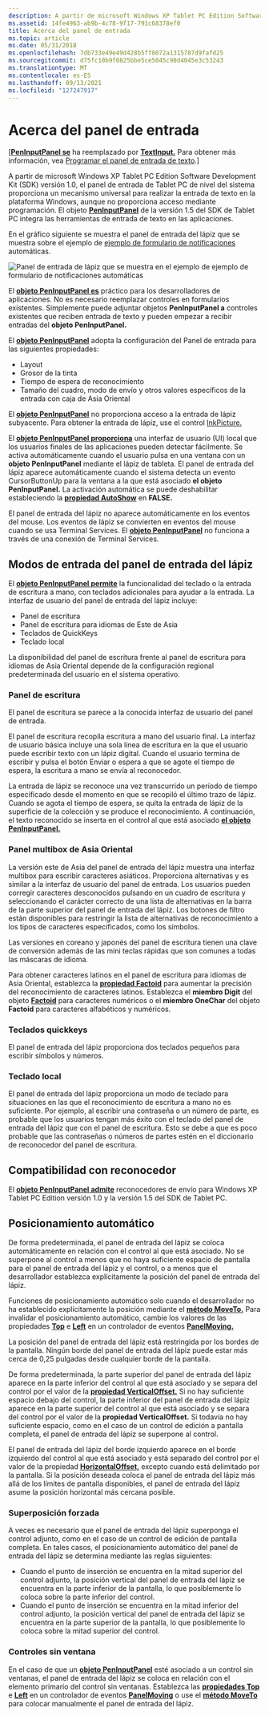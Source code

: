 ```yaml
---
description: A partir de microsoft Windows XP Tablet PC Edition Software Development Kit (SDK) versión 1.0, el panel de entrada de Tablet PC de nivel del sistema proporciona un mecanismo universal para realizar la entrada de texto en la plataforma Windows, aunque no proporciona acceso mediante programación. El objeto PenInputPanel de la versión 1.5 del SDK de Tablet PC integra las herramientas de entrada de texto en las aplicaciones.
ms.assetid: 14fe4963-ab9b-4c78-9f17-791c68378ef0
title: Acerca del panel de entrada
ms.topic: article
ms.date: 05/31/2018
ms.openlocfilehash: 7db733e49e49d428b5ff8072a1315787d9fafd25
ms.sourcegitcommit: d75fc10b9f0825bbe5ce5045c90d4045e3c53243
ms.translationtype: MT
ms.contentlocale: es-ES
ms.lasthandoff: 09/13/2021
ms.locfileid: "127247917"
---
```

# <a name="about-the-input-panel"></a>Acerca del panel de entrada

\[[**PenInputPanel se**](peninputpanel-class.md) ha reemplazado por [**TextInput.**](/windows/desktop/api/peninputpanel/nn-peninputpanel-itextinputpanel) Para obtener más información, vea [Programar el panel de entrada de texto](programming-the-text-input-panel.md).\]

A partir de microsoft Windows XP Tablet PC Edition Software Development Kit (SDK) versión 1.0, el panel de entrada de Tablet PC de nivel del sistema proporciona un mecanismo universal para realizar la entrada de texto en la plataforma Windows, aunque no proporciona acceso mediante programación. El objeto [**PenInputPanel**](peninputpanel-class.md) de la versión 1.5 del SDK de Tablet PC integra las herramientas de entrada de texto en las aplicaciones.

En el gráfico siguiente se muestra el panel de entrada del lápiz que se muestra sobre el ejemplo de [ejemplo de formulario de notificaciones](auto-claims-form-sample.md) automáticas.

![Panel de entrada de lápiz que se muestra en el ejemplo de ejemplo de formulario de notificaciones automáticas](images/36eaa36b-1b0c-4363-96fa-092f70663ffa.jpg)

El [**objeto PenInputPanel es**](peninputpanel-class.md) práctico para los desarrolladores de aplicaciones. No es necesario reemplazar controles en formularios existentes. Simplemente puede adjuntar objetos **PenInputPanel a** controles existentes que reciben entrada de texto y pueden empezar a recibir entradas del **objeto PenInputPanel.**

El [**objeto PenInputPanel**](peninputpanel-class.md) adopta la configuración del Panel de entrada para las siguientes propiedades:

-   Layout
-   Grosor de la tinta
-   Tiempo de espera de reconocimiento
-   Tamaño del cuadro, modo de envío y otros valores específicos de la entrada con caja de Asia Oriental

El [**objeto PenInputPanel**](peninputpanel-class.md) no proporciona acceso a la entrada de lápiz subyacente. Para obtener la entrada de lápiz, use el control [InkPicture.](inkpicture-control-reference.md)

El [**objeto PenInputPanel proporciona**](peninputpanel-class.md) una interfaz de usuario (UI) local que los usuarios finales de las aplicaciones pueden detectar fácilmente. Se activa automáticamente cuando el usuario pulsa en una ventana con un **objeto PenInputPanel** mediante el lápiz de tableta. El panel de entrada del lápiz aparece automáticamente cuando el sistema detecta un evento CursorButtonUp para la ventana a la que está asociado **el objeto PenInputPanel.** La activación automática se puede deshabilitar estableciendo la [**propiedad AutoShow**](/windows/win32/api/peninputpanel/nf-peninputpanel-ipeninputpanel-get_autoshow) en **FALSE.**

El panel de entrada del lápiz no aparece automáticamente en los eventos del mouse. Los eventos de lápiz se convierten en eventos del mouse cuando se usa Terminal Services. El [**objeto PenInputPanel**](peninputpanel-class.md) no funciona a través de una conexión de Terminal Services.

## <a name="pen-input-panel-input-modes"></a>Modos de entrada del panel de entrada del lápiz

El [**objeto PenInputPanel permite**](peninputpanel-class.md) la funcionalidad del teclado o la entrada de escritura a mano, con teclados adicionales para ayudar a la entrada. La interfaz de usuario del panel de entrada del lápiz incluye:

-   Panel de escritura
-   Panel de escritura para idiomas de Este de Asia
-   Teclados de QuickKeys
-   Teclado local

La disponibilidad del panel de escritura frente al panel de escritura para idiomas de Asia Oriental depende de la configuración regional predeterminada del usuario en el sistema operativo.

### <a name="writing-pad"></a>Panel de escritura

El panel de escritura se parece a la conocida interfaz de usuario del panel de entrada.

El panel de escritura recopila escritura a mano del usuario final. La interfaz de usuario básica incluye una sola línea de escritura en la que el usuario puede escribir texto con un lápiz digital. Cuando el usuario termina de escribir y pulsa el botón Enviar o espera a que se agote el tiempo de espera, la escritura a mano se envía al reconocedor.

La entrada de lápiz se reconoce una vez transcurrido un período de tiempo especificado desde el momento en que se recopiló el último trazo de lápiz. Cuando se agota el tiempo de espera, se quita la entrada de lápiz de la superficie de la colección y se produce el reconocimiento. A continuación, el texto reconocido se inserta en el control al que está asociado [**el objeto PenInputPanel.**](peninputpanel-class.md)

### <a name="east-asian-multibox-pad"></a>Panel multibox de Asia Oriental

La versión este de Asia del panel de entrada del lápiz muestra una interfaz multibox para escribir caracteres asiáticos. Proporciona alternativas y es similar a la interfaz de usuario del panel de entrada. Los usuarios pueden corregir caracteres desconocidos pulsando en un cuadro de escritura y seleccionando el carácter correcto de una lista de alternativas en la barra de la parte superior del panel de entrada del lápiz. Los botones de filtro están disponibles para restringir la lista de alternativas de reconocimiento a los tipos de caracteres especificados, como los símbolos.

Las versiones en coreano y japonés del panel de escritura tienen una clave de conversión además de las mini teclas rápidas que son comunes a todas las máscaras de idioma.

Para obtener caracteres latinos en el panel de escritura para idiomas de Asia Oriental, establezca la [**propiedad Factoid**](/windows/desktop/api/peninputpanel/nf-peninputpanel-ipeninputpanel-get_factoid) para aumentar la precisión del reconocimiento de caracteres latinos. Establezca el **miembro Digit** del objeto [**Factoid**](factoid-constants.md) para caracteres numéricos o el **miembro OneChar** del objeto **Factoid** para caracteres alfabéticos y numéricos.

### <a name="quickkeys-keypads"></a>Teclados quickkeys

El panel de entrada del lápiz proporciona dos teclados pequeños para escribir símbolos y números.

### <a name="in-place-keyboard"></a>Teclado local

El panel de entrada del lápiz proporciona un modo de teclado para situaciones en las que el reconocimiento de escritura a mano no es suficiente. Por ejemplo, al escribir una contraseña o un número de parte, es probable que los usuarios tengan más éxito con el teclado del panel de entrada del lápiz que con el panel de escritura. Esto se debe a que es poco probable que las contraseñas o números de partes estén en el diccionario de reconocedor del panel de escritura.

## <a name="recognizer-support"></a>Compatibilidad con reconocedor

El [**objeto PenInputPanel admite**](peninputpanel-class.md) reconocedores de envío para Windows XP Tablet PC Edition versión 1.0 y la versión 1.5 del SDK de Tablet PC.

## <a name="automatic-positioning"></a>Posicionamiento automático

De forma predeterminada, el panel de entrada del lápiz se coloca automáticamente en relación con el control al que está asociado. No se superpone al control a menos que no haya suficiente espacio de pantalla para el panel de entrada del lápiz y el control, o a menos que el desarrollador establezca explícitamente la posición del panel de entrada del lápiz.

Funciones de posicionamiento automático solo cuando el desarrollador no ha establecido explícitamente la posición mediante el [**método MoveTo.**](/windows/desktop/api/peninputpanel/nf-peninputpanel-ipeninputpanel-moveto) Para invalidar el posicionamiento automático, cambie los valores de las propiedades [**Top**](/windows/desktop/api/peninputpanel/nf-peninputpanel-ipeninputpanel-get_top) e [**Left**](/windows/win32/api/peninputpanel/nf-peninputpanel-ipeninputpanel-get_left) en un controlador de eventos [**PanelMoving.**](peninputpanel-panelmoving.md)

La posición del panel de entrada del lápiz está restringida por los bordes de la pantalla. Ningún borde del panel de entrada del lápiz puede estar más cerca de 0,25 pulgadas desde cualquier borde de la pantalla.

De forma predeterminada, la parte superior del panel de entrada del lápiz aparece en la parte inferior del control al que está asociado y se separa del control por el valor de la [**propiedad VerticalOffset.**](/windows/desktop/api/peninputpanel/nf-peninputpanel-ipeninputpanel-get_verticaloffset) Si no hay suficiente espacio debajo del control, la parte inferior del panel de entrada del lápiz aparece en la parte superior del control al que está asociado y se separa del control por el valor de la **propiedad VerticalOffset.** Si todavía no hay suficiente espacio, como en el caso de un control de edición a pantalla completa, el panel de entrada del lápiz se superpone al control.

El panel de entrada del lápiz del borde izquierdo aparece en el borde izquierdo del control al que está asociado y está separado del control por el valor de la propiedad [**HorizontalOffset,**](/windows/desktop/api/peninputpanel/nf-peninputpanel-ipeninputpanel-get_horizontaloffset) excepto cuando está delimitado por la pantalla. Si la posición deseada coloca el panel de entrada del lápiz más allá de los límites de pantalla disponibles, el panel de entrada del lápiz asume la posición horizontal más cercana posible.

### <a name="forced-overlap"></a>Superposición forzada

A veces es necesario que el panel de entrada del lápiz superponga el control adjunto, como en el caso de un control de edición de pantalla completa. En tales casos, el posicionamiento automático del panel de entrada del lápiz se determina mediante las reglas siguientes:

-   Cuando el punto de inserción se encuentra en la mitad superior del control adjunto, la posición vertical del panel de entrada del lápiz se encuentra en la parte inferior de la pantalla, lo que posiblemente lo coloca sobre la parte inferior del control.
-   Cuando el punto de inserción se encuentra en la mitad inferior del control adjunto, la posición vertical del panel de entrada del lápiz se encuentra en la parte superior de la pantalla, lo que posiblemente lo coloca sobre la mitad superior del control.

### <a name="windowless-controls"></a>Controles sin ventana

En el caso de que un [**objeto PenInputPanel**](peninputpanel-class.md) esté asociado a un control sin ventanas, el panel de entrada del lápiz se coloca en relación con el elemento primario del control sin ventanas. Establezca las [**propiedades Top**](/windows/desktop/api/peninputpanel/nf-peninputpanel-ipeninputpanel-get_top) e [**Left**](/windows/win32/api/peninputpanel/nf-peninputpanel-ipeninputpanel-get_left) en un controlador de eventos [**PanelMoving**](peninputpanel-panelmoving.md) o use el [**método MoveTo**](/windows/desktop/api/peninputpanel/nf-peninputpanel-ipeninputpanel-moveto) para colocar manualmente el panel de entrada del lápiz.

 

 
